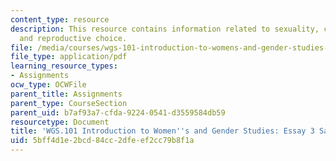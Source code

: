 ```yaml
---
content_type: resource
description: This resource contains information related to sexuality, contraception
  and reproductive choice.
file: /media/courses/wgs-101-introduction-to-womens-and-gender-studies-fall-2014/5bff4d1e2bcd84cc2dfeef2cc79b8f1a_MITWGS_101F14_Essay3Sample.pdf
file_type: application/pdf
learning_resource_types:
- Assignments
ocw_type: OCWFile
parent_title: Assignments
parent_type: CourseSection
parent_uid: b7af93a7-cfda-9224-0541-d3559584db59
resourcetype: Document
title: 'WGS.101 Introduction to Women''s and Gender Studies: Essay 3 Sample Exhibit'
uid: 5bff4d1e-2bcd-84cc-2dfe-ef2cc79b8f1a
---
```

